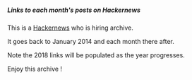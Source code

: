##### Links to each month's posts on Hackernews

This is a
[Hackernews](https://news.ycombinator.com/)
who is hiring archive.

It goes back to January 2014 and each month there after.

Note the 2018 links will be populated as the year progresses.

Enjoy this archive !
